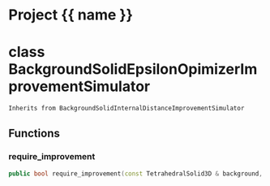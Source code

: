 <script setup>
import {useRoute} from 'vitepress'
const {path} = useRoute()
const tokens = path.split('/')
const words = tokens[2].split('-');
for (let i = 0; i < words.length; i++) {
    words[i] = words[i].charAt(0).toUpperCase() + words[i].slice(1);
    words[i] = words[i].replace('geode', 'Geode')
}
const name = words.join('-');
</script>
# Project {{ name }}

# class BackgroundSolidEpsilonOpimizerImprovementSimulator


```cpp
Inherits from BackgroundSolidInternalDistanceImprovementSimulator
```



## Functions

### require_improvement

```cpp
public bool require_improvement(const TetrahedralSolid3D & background, index_t tetrahedron_id)
```




